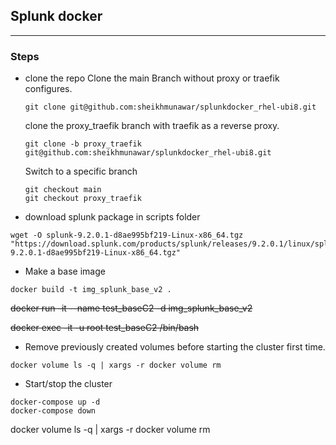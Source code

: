 ## Splunk docker
-----

### Steps
* clone the repo
    Clone the main Branch without proxy or traefik configures.
    ```
    git clone git@github.com:sheikhmunawar/splunkdocker_rhel-ubi8.git
    ```
    clone the proxy_traefik branch with traefik as a reverse proxy.
    ```
    git clone -b proxy_traefik git@github.com:sheikhmunawar/splunkdocker_rhel-ubi8.git
    ```
    Switch to a specific branch
    ```
    git checkout main
    git checkout proxy_traefik

    ```
* download splunk package in scripts folder
```
wget -O splunk-9.2.0.1-d8ae995bf219-Linux-x86_64.tgz "https://download.splunk.com/products/splunk/releases/9.2.0.1/linux/splunk-9.2.0.1-d8ae995bf219-Linux-x86_64.tgz"
```

*  Make a base image
```
docker build -t img_splunk_base_v2 .
```
~~docker run -it --name test_baseC2  -d img_splunk_base_v2~~

~~docker exec -it -u root test_baseC2  /bin/bash~~

* Remove previously created volumes before starting the cluster first time.
```
docker volume ls -q | xargs -r docker volume rm
```
* Start/stop the cluster
```
docker-compose up -d
docker-compose down
```

docker volume ls -q | xargs -r docker volume rm
